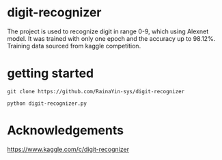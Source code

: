# digit-recognizer
The project is used to recognize digit in range 0-9, which using Alexnet model. It was trained with only one epoch and the accuracy up to 98.12%. Training data sourced from kaggle competition.

# getting started
`git clone https://github.com/RainaYin-sys/digit-recognizer` 

`python digit-recognizer.py`

# Acknowledgements
https://www.kaggle.com/c/digit-recognizer

